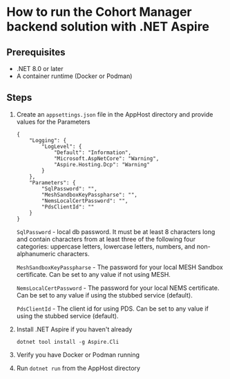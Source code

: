 # How to run the Cohort Manager backend solution with .NET Aspire

## Prerequisites

- .NET 8.0 or later
- A container runtime (Docker or Podman)

## Steps

1. Create an `appsettings.json` file in the AppHost directory and provide values for the Parameters

    ```
    {
        "Logging": {
            "LogLevel": {
                "Default": "Information",
                "Microsoft.AspNetCore": "Warning",
                "Aspire.Hosting.Dcp": "Warning"
            }
        },
        "Parameters": {
            "SqlPassword": "",
            "MeshSandboxKeyPasspharse": "",
            "NemsLocalCertPassword": "",
            "PdsClientId": ""
        }
    }
    ```

    `SqlPassword` - local db password. It must be at least 8 characters long and contain characters from at least three of the following four categories: uppercase letters, lowercase letters, numbers, and non-alphanumeric characters.

    `MeshSandboxKeyPasspharse` - The password for your local MESH Sandbox certificate. Can be set to any value if not using MESH.

    `NemsLocalCertPassword` - The password for your local NEMS certificate. Can be set to any value if using the stubbed service (default).

    `PdsClientId` - The client id for using PDS. Can be set to any value if using the stubbed service (default).

2. Install .NET Aspire if you haven't already
    ```
    dotnet tool install -g Aspire.Cli
    ```

3. Verify you have Docker or Podman running

4. Run `dotnet run` from the AppHost directory

